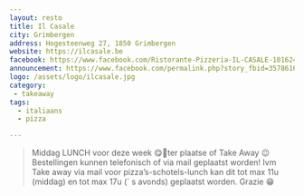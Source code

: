 ```yaml
---
layout: resto
title: Il Casale
city: Grimbergen
address: Hogesteenweg 27, 1850 Grimbergen
website: https://ilcasale.be
facebook: https://www.facebook.com/Ristorante-Pizzeria-IL-CASALE-101624039880554
announcement: https://www.facebook.com/permalink.php?story_fbid=3578616888847901&id=101624039880554
logo: /assets/logo/ilcasale.jpg
category: 
 - takeaway
tags:
  - italiaans
  - pizza

---
```


> Middag LUNCH voor deze week 😋🤗ter plaatse of Take Away 😉Bestellingen kunnen telefonisch of via mail geplaatst worden! Ivm Take away via mail voor pizza’s-schotels-lunch kan dit tot max 11u (middag) en tot max 17u (´ s avonds) geplaatst worden. Grazie 😁

